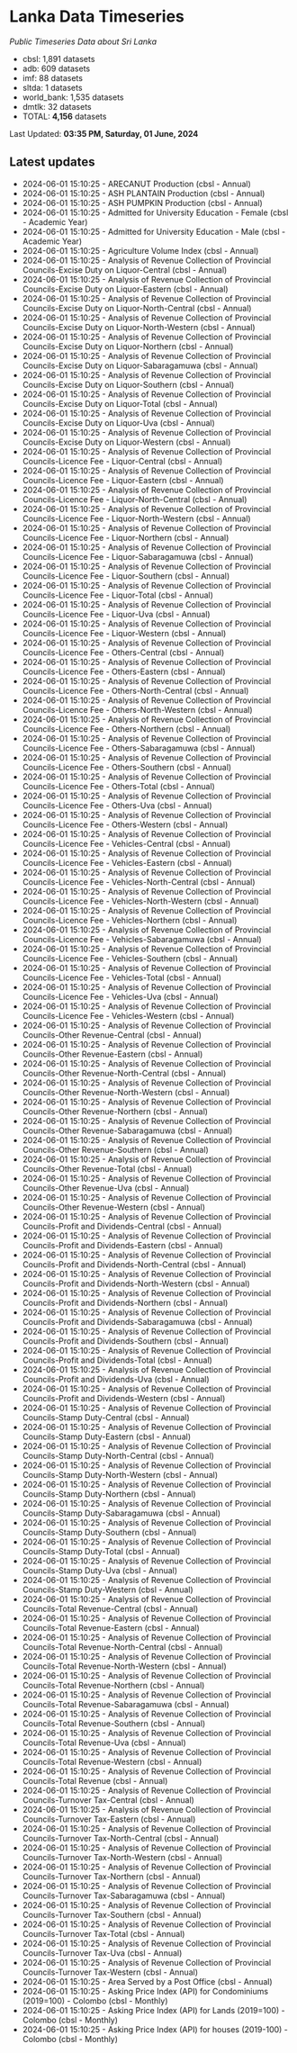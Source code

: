# Lanka Data Timeseries
*Public Timeseries Data about Sri Lanka*

* cbsl: 1,891 datasets
* adb: 609 datasets
* imf: 88 datasets
* sltda: 1 datasets
* world_bank: 1,535 datasets
* dmtlk: 32 datasets
* TOTAL: **4,156** datasets

Last Updated: **03:35 PM, Saturday, 01 June, 2024**

## Latest updates

* 2024-06-01 15:10:25 - ARECANUT Production (cbsl - Annual)
* 2024-06-01 15:10:25 - ASH PLANTAIN Production (cbsl - Annual)
* 2024-06-01 15:10:25 - ASH PUMPKIN Production (cbsl - Annual)
* 2024-06-01 15:10:25 - Admitted for University Education - Female (cbsl - Academic Year)
* 2024-06-01 15:10:25 - Admitted for University Education - Male (cbsl - Academic Year)
* 2024-06-01 15:10:25 - Agriculture Volume Index (cbsl - Annual)
* 2024-06-01 15:10:25 - Analysis of Revenue Collection of Provincial Councils-Excise Duty on Liquor-Central (cbsl - Annual)
* 2024-06-01 15:10:25 - Analysis of Revenue Collection of Provincial Councils-Excise Duty on Liquor-Eastern (cbsl - Annual)
* 2024-06-01 15:10:25 - Analysis of Revenue Collection of Provincial Councils-Excise Duty on Liquor-North-Central (cbsl - Annual)
* 2024-06-01 15:10:25 - Analysis of Revenue Collection of Provincial Councils-Excise Duty on Liquor-North-Western (cbsl - Annual)
* 2024-06-01 15:10:25 - Analysis of Revenue Collection of Provincial Councils-Excise Duty on Liquor-Northern (cbsl - Annual)
* 2024-06-01 15:10:25 - Analysis of Revenue Collection of Provincial Councils-Excise Duty on Liquor-Sabaragamuwa (cbsl - Annual)
* 2024-06-01 15:10:25 - Analysis of Revenue Collection of Provincial Councils-Excise Duty on Liquor-Southern (cbsl - Annual)
* 2024-06-01 15:10:25 - Analysis of Revenue Collection of Provincial Councils-Excise Duty on Liquor-Total (cbsl - Annual)
* 2024-06-01 15:10:25 - Analysis of Revenue Collection of Provincial Councils-Excise Duty on Liquor-Uva (cbsl - Annual)
* 2024-06-01 15:10:25 - Analysis of Revenue Collection of Provincial Councils-Excise Duty on Liquor-Western (cbsl - Annual)
* 2024-06-01 15:10:25 - Analysis of Revenue Collection of Provincial Councils-Licence Fee - Liquor-Central (cbsl - Annual)
* 2024-06-01 15:10:25 - Analysis of Revenue Collection of Provincial Councils-Licence Fee - Liquor-Eastern (cbsl - Annual)
* 2024-06-01 15:10:25 - Analysis of Revenue Collection of Provincial Councils-Licence Fee - Liquor-North-Central (cbsl - Annual)
* 2024-06-01 15:10:25 - Analysis of Revenue Collection of Provincial Councils-Licence Fee - Liquor-North-Western (cbsl - Annual)
* 2024-06-01 15:10:25 - Analysis of Revenue Collection of Provincial Councils-Licence Fee - Liquor-Northern (cbsl - Annual)
* 2024-06-01 15:10:25 - Analysis of Revenue Collection of Provincial Councils-Licence Fee - Liquor-Sabaragamuwa (cbsl - Annual)
* 2024-06-01 15:10:25 - Analysis of Revenue Collection of Provincial Councils-Licence Fee - Liquor-Southern (cbsl - Annual)
* 2024-06-01 15:10:25 - Analysis of Revenue Collection of Provincial Councils-Licence Fee - Liquor-Total (cbsl - Annual)
* 2024-06-01 15:10:25 - Analysis of Revenue Collection of Provincial Councils-Licence Fee - Liquor-Uva (cbsl - Annual)
* 2024-06-01 15:10:25 - Analysis of Revenue Collection of Provincial Councils-Licence Fee - Liquor-Western (cbsl - Annual)
* 2024-06-01 15:10:25 - Analysis of Revenue Collection of Provincial Councils-Licence Fee - Others-Central (cbsl - Annual)
* 2024-06-01 15:10:25 - Analysis of Revenue Collection of Provincial Councils-Licence Fee - Others-Eastern (cbsl - Annual)
* 2024-06-01 15:10:25 - Analysis of Revenue Collection of Provincial Councils-Licence Fee - Others-North-Central (cbsl - Annual)
* 2024-06-01 15:10:25 - Analysis of Revenue Collection of Provincial Councils-Licence Fee - Others-North-Western (cbsl - Annual)
* 2024-06-01 15:10:25 - Analysis of Revenue Collection of Provincial Councils-Licence Fee - Others-Northern (cbsl - Annual)
* 2024-06-01 15:10:25 - Analysis of Revenue Collection of Provincial Councils-Licence Fee - Others-Sabaragamuwa (cbsl - Annual)
* 2024-06-01 15:10:25 - Analysis of Revenue Collection of Provincial Councils-Licence Fee - Others-Southern (cbsl - Annual)
* 2024-06-01 15:10:25 - Analysis of Revenue Collection of Provincial Councils-Licence Fee - Others-Total (cbsl - Annual)
* 2024-06-01 15:10:25 - Analysis of Revenue Collection of Provincial Councils-Licence Fee - Others-Uva (cbsl - Annual)
* 2024-06-01 15:10:25 - Analysis of Revenue Collection of Provincial Councils-Licence Fee - Others-Western (cbsl - Annual)
* 2024-06-01 15:10:25 - Analysis of Revenue Collection of Provincial Councils-Licence Fee - Vehicles-Central (cbsl - Annual)
* 2024-06-01 15:10:25 - Analysis of Revenue Collection of Provincial Councils-Licence Fee - Vehicles-Eastern (cbsl - Annual)
* 2024-06-01 15:10:25 - Analysis of Revenue Collection of Provincial Councils-Licence Fee - Vehicles-North-Central (cbsl - Annual)
* 2024-06-01 15:10:25 - Analysis of Revenue Collection of Provincial Councils-Licence Fee - Vehicles-North-Western (cbsl - Annual)
* 2024-06-01 15:10:25 - Analysis of Revenue Collection of Provincial Councils-Licence Fee - Vehicles-Northern (cbsl - Annual)
* 2024-06-01 15:10:25 - Analysis of Revenue Collection of Provincial Councils-Licence Fee - Vehicles-Sabaragamuwa (cbsl - Annual)
* 2024-06-01 15:10:25 - Analysis of Revenue Collection of Provincial Councils-Licence Fee - Vehicles-Southern (cbsl - Annual)
* 2024-06-01 15:10:25 - Analysis of Revenue Collection of Provincial Councils-Licence Fee - Vehicles-Total (cbsl - Annual)
* 2024-06-01 15:10:25 - Analysis of Revenue Collection of Provincial Councils-Licence Fee - Vehicles-Uva (cbsl - Annual)
* 2024-06-01 15:10:25 - Analysis of Revenue Collection of Provincial Councils-Licence Fee - Vehicles-Western (cbsl - Annual)
* 2024-06-01 15:10:25 - Analysis of Revenue Collection of Provincial Councils-Other Revenue-Central (cbsl - Annual)
* 2024-06-01 15:10:25 - Analysis of Revenue Collection of Provincial Councils-Other Revenue-Eastern (cbsl - Annual)
* 2024-06-01 15:10:25 - Analysis of Revenue Collection of Provincial Councils-Other Revenue-North-Central (cbsl - Annual)
* 2024-06-01 15:10:25 - Analysis of Revenue Collection of Provincial Councils-Other Revenue-North-Western (cbsl - Annual)
* 2024-06-01 15:10:25 - Analysis of Revenue Collection of Provincial Councils-Other Revenue-Northern (cbsl - Annual)
* 2024-06-01 15:10:25 - Analysis of Revenue Collection of Provincial Councils-Other Revenue-Sabaragamuwa (cbsl - Annual)
* 2024-06-01 15:10:25 - Analysis of Revenue Collection of Provincial Councils-Other Revenue-Southern (cbsl - Annual)
* 2024-06-01 15:10:25 - Analysis of Revenue Collection of Provincial Councils-Other Revenue-Total (cbsl - Annual)
* 2024-06-01 15:10:25 - Analysis of Revenue Collection of Provincial Councils-Other Revenue-Uva (cbsl - Annual)
* 2024-06-01 15:10:25 - Analysis of Revenue Collection of Provincial Councils-Other Revenue-Western (cbsl - Annual)
* 2024-06-01 15:10:25 - Analysis of Revenue Collection of Provincial Councils-Profit and Dividends-Central (cbsl - Annual)
* 2024-06-01 15:10:25 - Analysis of Revenue Collection of Provincial Councils-Profit and Dividends-Eastern (cbsl - Annual)
* 2024-06-01 15:10:25 - Analysis of Revenue Collection of Provincial Councils-Profit and Dividends-North-Central (cbsl - Annual)
* 2024-06-01 15:10:25 - Analysis of Revenue Collection of Provincial Councils-Profit and Dividends-North-Western (cbsl - Annual)
* 2024-06-01 15:10:25 - Analysis of Revenue Collection of Provincial Councils-Profit and Dividends-Northern (cbsl - Annual)
* 2024-06-01 15:10:25 - Analysis of Revenue Collection of Provincial Councils-Profit and Dividends-Sabaragamuwa (cbsl - Annual)
* 2024-06-01 15:10:25 - Analysis of Revenue Collection of Provincial Councils-Profit and Dividends-Southern (cbsl - Annual)
* 2024-06-01 15:10:25 - Analysis of Revenue Collection of Provincial Councils-Profit and Dividends-Total (cbsl - Annual)
* 2024-06-01 15:10:25 - Analysis of Revenue Collection of Provincial Councils-Profit and Dividends-Uva (cbsl - Annual)
* 2024-06-01 15:10:25 - Analysis of Revenue Collection of Provincial Councils-Profit and Dividends-Western (cbsl - Annual)
* 2024-06-01 15:10:25 - Analysis of Revenue Collection of Provincial Councils-Stamp Duty-Central (cbsl - Annual)
* 2024-06-01 15:10:25 - Analysis of Revenue Collection of Provincial Councils-Stamp Duty-Eastern (cbsl - Annual)
* 2024-06-01 15:10:25 - Analysis of Revenue Collection of Provincial Councils-Stamp Duty-North-Central (cbsl - Annual)
* 2024-06-01 15:10:25 - Analysis of Revenue Collection of Provincial Councils-Stamp Duty-North-Western (cbsl - Annual)
* 2024-06-01 15:10:25 - Analysis of Revenue Collection of Provincial Councils-Stamp Duty-Northern (cbsl - Annual)
* 2024-06-01 15:10:25 - Analysis of Revenue Collection of Provincial Councils-Stamp Duty-Sabaragamuwa (cbsl - Annual)
* 2024-06-01 15:10:25 - Analysis of Revenue Collection of Provincial Councils-Stamp Duty-Southern (cbsl - Annual)
* 2024-06-01 15:10:25 - Analysis of Revenue Collection of Provincial Councils-Stamp Duty-Total (cbsl - Annual)
* 2024-06-01 15:10:25 - Analysis of Revenue Collection of Provincial Councils-Stamp Duty-Uva (cbsl - Annual)
* 2024-06-01 15:10:25 - Analysis of Revenue Collection of Provincial Councils-Stamp Duty-Western (cbsl - Annual)
* 2024-06-01 15:10:25 - Analysis of Revenue Collection of Provincial Councils-Total Revenue-Central (cbsl - Annual)
* 2024-06-01 15:10:25 - Analysis of Revenue Collection of Provincial Councils-Total Revenue-Eastern (cbsl - Annual)
* 2024-06-01 15:10:25 - Analysis of Revenue Collection of Provincial Councils-Total Revenue-North-Central (cbsl - Annual)
* 2024-06-01 15:10:25 - Analysis of Revenue Collection of Provincial Councils-Total Revenue-North-Western (cbsl - Annual)
* 2024-06-01 15:10:25 - Analysis of Revenue Collection of Provincial Councils-Total Revenue-Northern (cbsl - Annual)
* 2024-06-01 15:10:25 - Analysis of Revenue Collection of Provincial Councils-Total Revenue-Sabaragamuwa (cbsl - Annual)
* 2024-06-01 15:10:25 - Analysis of Revenue Collection of Provincial Councils-Total Revenue-Southern (cbsl - Annual)
* 2024-06-01 15:10:25 - Analysis of Revenue Collection of Provincial Councils-Total Revenue-Uva (cbsl - Annual)
* 2024-06-01 15:10:25 - Analysis of Revenue Collection of Provincial Councils-Total Revenue-Western (cbsl - Annual)
* 2024-06-01 15:10:25 - Analysis of Revenue Collection of Provincial Councils-Total Revenue (cbsl - Annual)
* 2024-06-01 15:10:25 - Analysis of Revenue Collection of Provincial Councils-Turnover Tax-Central (cbsl - Annual)
* 2024-06-01 15:10:25 - Analysis of Revenue Collection of Provincial Councils-Turnover Tax-Eastern (cbsl - Annual)
* 2024-06-01 15:10:25 - Analysis of Revenue Collection of Provincial Councils-Turnover Tax-North-Central (cbsl - Annual)
* 2024-06-01 15:10:25 - Analysis of Revenue Collection of Provincial Councils-Turnover Tax-North-Western (cbsl - Annual)
* 2024-06-01 15:10:25 - Analysis of Revenue Collection of Provincial Councils-Turnover Tax-Northern (cbsl - Annual)
* 2024-06-01 15:10:25 - Analysis of Revenue Collection of Provincial Councils-Turnover Tax-Sabaragamuwa (cbsl - Annual)
* 2024-06-01 15:10:25 - Analysis of Revenue Collection of Provincial Councils-Turnover Tax-Southern (cbsl - Annual)
* 2024-06-01 15:10:25 - Analysis of Revenue Collection of Provincial Councils-Turnover Tax-Total (cbsl - Annual)
* 2024-06-01 15:10:25 - Analysis of Revenue Collection of Provincial Councils-Turnover Tax-Uva (cbsl - Annual)
* 2024-06-01 15:10:25 - Analysis of Revenue Collection of Provincial Councils-Turnover Tax-Western (cbsl - Annual)
* 2024-06-01 15:10:25 - Area Served by a Post Office (cbsl - Annual)
* 2024-06-01 15:10:25 - Asking Price Index (API) for Condominiums (2019=100) - Colombo (cbsl - Monthly)
* 2024-06-01 15:10:25 - Asking Price Index (API) for Lands (2019=100) - Colombo (cbsl - Monthly)
* 2024-06-01 15:10:25 - Asking Price Index (API) for houses (2019-100) - Colombo (cbsl - Monthly)